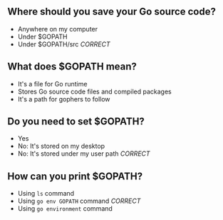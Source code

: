 ## Where should you save your Go source code?
* Anywhere on my computer
* Under $GOPATH
* Under $GOPATH/src *CORRECT*

## What does $GOPATH mean?
* It's a file for Go runtime
* Stores Go source code files and compiled packages
* It's a path for gophers to follow

## Do you need to set $GOPATH?
* Yes
* No: It's stored on my desktop
* No: It's stored under my user path *CORRECT*

## How can you print $GOPATH?
* Using `ls` command
* Using `go env GOPATH` command *CORRECT*
* Using `go environment` command